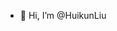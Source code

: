 - 👋 Hi, I’m @HuikunLiu




<!---
HuikunLiu/HuikunLiu is a ✨ special ✨ repository because its `README.md` (this file) appears on your GitHub profile.
You can click the Preview link to take a look at your changes.
--->
